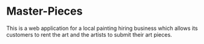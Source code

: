 # Master-Pieces
This is a web application for a local painting hiring business which allows its customers to rent the art and the artists to submit their art pieces.
